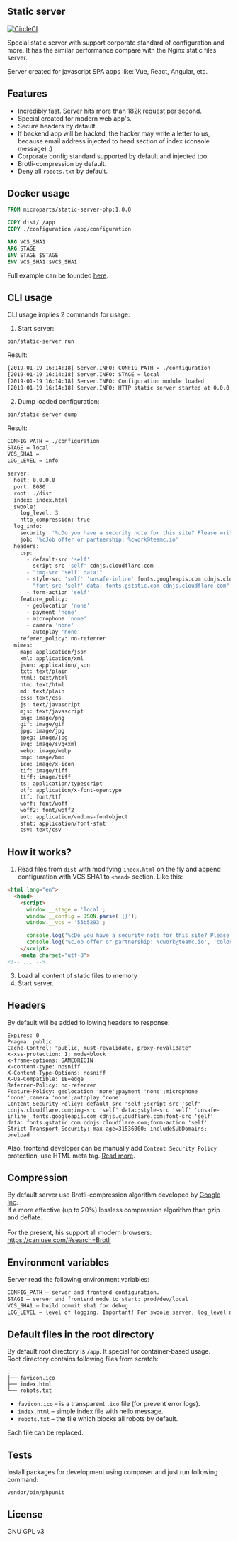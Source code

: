 Static server
-------------

[![CircleCI](https://circleci.com/gh/microparts/static-server-php/tree/master.svg?style=svg)](https://circleci.com/gh/microparts/static-server-php/tree/master)

Special static server with support corporate standard of configuration and more.
It has the similar performance compare with the Nginx static files server.

Server created for javascript SPA apps like: Vue, React, Angular, etc.

## Features

* Incredibly fast. Server hits more than [182k request per second](./benchmark).
* Special created for modern web app's.
* Secure headers by default.
* If backend app will be hacked, the hacker may write a letter to us, because email address injected to head section of index (console message) :)
* Corporate config standard supported by default and injected too.
* Brotli-compression by default.
* Deny all `robots.txt` by default.

## Docker usage

```Dockerfile
FROM microparts/static-server-php:1.0.0

COPY dist/ /app
COPY ./configuration /app/configuration

ARG VCS_SHA1
ARG STAGE
ENV STAGE $STAGE
ENV VCS_SHA1 $VCS_SHA1
```

Full example can be founded [here](./example).

## CLI usage

CLI usage implies 2 commands for usage:

1) Start server:
```bash
bin/static-server run
```

Result:
```bash
[2019-01-19 16:14:18] Server.INFO: CONFIG_PATH = ./configuration
[2019-01-19 16:14:18] Server.INFO: STAGE = local
[2019-01-19 16:14:18] Server.INFO: Configuration module loaded
[2019-01-19 16:14:18] Server.INFO: HTTP static server started at 0.0.0.0:8080
```


2) Dump loaded configuration:
```bash
bin/static-server dump
```

Result:
```bash
CONFIG_PATH = ./configuration
STAGE = local
VCS_SHA1 =
LOG_LEVEL = info

server:
  host: 0.0.0.0
  port: 8080
  root: ./dist
  index: index.html
  swoole:
    log_level: 3
    http_compression: true
  log_info:
    security: '%cDo you have a security note for this site? Please write a letter to us: %csecurity@teamc.io'
    job: '%cJob offer or partnership: %cwork@teamc.io'
  headers:
    csp:
      - default-src 'self'
      - script-src 'self' cdnjs.cloudflare.com
      - "img-src 'self' data:"
      - style-src 'self' 'unsafe-inline' fonts.googleapis.com cdnjs.cloudflare.com
      - "font-src 'self' data: fonts.gstatic.com cdnjs.cloudflare.com"
      - form-action 'self'
    feature_policy:
      - geolocation 'none'
      - payment 'none'
      - microphone 'none'
      - camera 'none'
      - autoplay 'none'
    referer_policy: no-referrer
  mimes:
    map: application/json
    xml: application/xml
    json: application/json
    txt: text/plain
    html: text/html
    htm: text/html
    md: text/plain
    css: text/css
    js: text/javascript
    mjs: text/javascript
    png: image/png
    gif: image/gif
    jpg: image/jpg
    jpeg: image/jpg
    svg: image/svg+xml
    webp: image/webp
    bmp: image/bmp
    ico: image/x-icon
    tif: image/tiff
    tiff: image/tiff
    ts: application/typescript
    otf: application/x-font-opentype
    ttf: font/ttf
    woff: font/woff
    woff2: font/woff2
    eot: application/vnd.ms-fontobject
    sfnt: application/font-sfnt
    csv: text/csv
```

## How it works?

1. Read files from `dist` with modifying `index.html` on the fly and append
configuration with VCS SHA1 to `<head>` section. Like this:

```html
<html lang="en">
  <head>
    <script>
      window.__stage = 'local';
      window.__config = JSON.parse('{}');
      window.__vcs = '55b5293';

      console.log('%cDo you have a security note for this site? Please write a letter to us: %csecurity@teamc.io', 'color: #009688', 'color: #F44336');
      console.log('%cJob offer or partnership: %cwork@teamc.io', 'color: #009688', 'color: #F44336');
    </script>
    <meta charset="utf-8">
<!-- ... -->
```
3. Load all content of static files to memory
4. Start server.

## Headers

By default will be added following headers to response:
```http
Expires: 0
Pragma: public
Cache-Control: "public, must-revalidate, proxy-revalidate"
x-xss-protection: 1; mode=block
x-frame-options: SAMEORIGIN
x-content-type: nosniff
X-Content-Type-Options: nosniff
X-Ua-Compatible: IE=edge
Referrer-Policy: no-referrer
Feature-Policy: geolocation 'none';payment 'none';microphone 'none';camera 'none';autoplay 'none'
Content-Security-Policy: default-src 'self';script-src 'self' cdnjs.cloudflare.com;img-src 'self' data:;style-src 'self' 'unsafe-inline' fonts.googleapis.com cdnjs.cloudflare.com;font-src 'self' data: fonts.gstatic.com cdnjs.cloudflare.com;form-action 'self'
Strict-Transport-Security: max-age=31536000; includeSubDomains; preload
```

Also, frontend developer can be manually add `Content Security Policy` protection,
use HTML meta tag. [Read more](https://developer.mozilla.org/en-US/docs/Web/HTTP/Headers/Content-Security-Policy#Examples).

## Compression

By default server use Brotli-compression algorithm developed by [Google Inc](https://en.wikipedia.org/wiki/Brotli). <br>
If a more effective (up to 20%) lossless compression algorithm than gzip and deflate.<br>
<br>
For the present, his support all modern browsers:
https://caniuse.com/#search=Brotli

## Environment variables

Server read the following environment variables:

```bash
CONFIG_PATH – server and frontend configuration.
STAGE – server and frontend mode to start: prod/dev/local
VCS_SHA1 – build commit sha1 for debug
LOG_LEVEL – level of logging. Important! For swoole server, log_level needs to be set up in the `server.yaml` configuration file.
```

## Default files in the root directory

By default root directory is `/app`. It special for container-based usage. <br>
Root directory contains following files from scratch:
```
.
├── favicon.ico
├── index.html
└── robots.txt
```

* `favicon.ico` – is a transparent `.ico` file (for prevent error logs).
* `index.html` – simple index file with hello message.
* `robots.txt` – the file which blocks all robots by default.

Each file can be replaced.

## Tests

Install packages for development using composer and just run following command:

```
vendor/bin/phpunit
```

## License

GNU GPL v3

